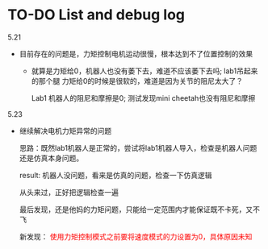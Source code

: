 # TO-DO List and debug log

5.21

* 目前存在的问题是，力矩控制电机运动很慢，根本达到不了位置控制的效果

  * 就算是力矩给0，机器人也没有萎下去，难道不应该萎下去吗; lab1吊起来的那个腿 力矩给0的时候是很软的，难道是因为关节的阻尼太大了？

    Lab1 机器人的阻尼和摩擦是0; 测试发现mini cheetah也没有阻尼和摩擦

5.23

* 继续解决电机力矩异常的问题

  思路：既然lab1机器人是正常的，尝试将lab1机器人导入，检查是机器人问题还是仿真本身问题。

  result: 机器人没问题，看来是仿真的问题，检查一下仿真逻辑

  从头来过，正好把逻辑检查一遍

  

  最后发现，还是他妈的力矩问题，只能给一定范围内才能保证既不卡死，又不飞

  新发现：<font color = red> 使用力矩控制模式之前要将速度模式的力设置为0，具体原因未知</font>

  

  

  

  

​    



